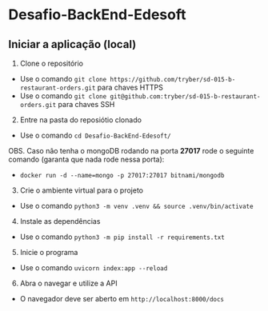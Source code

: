 # Desafio-BackEnd-Edesoft

## Iniciar a aplicação (local)

1. Clone o repositório

- Use o comando ```git clone https://github.com/tryber/sd-015-b-restaurant-orders.git``` para chaves HTTPS
- Use o comando ```git clone git@github.com:tryber/sd-015-b-restaurant-orders.git``` para chaves SSH

2. Entre na pasta do reposiótio clonado

- Use o comando ```cd Desafio-BackEnd-Edesoft/```

OBS. Caso não tenha o mongoDB rodando na porta <strong>27017</strong> rode o seguinte comando (garanta que nada rode nessa porta):

- ```docker run -d --name=mongo -p 27017:27017 bitnami/mongodb```

3. Crie o ambiente virtual para o projeto

- Use o comando ```python3 -m venv .venv && source .venv/bin/activate```

4. Instale as dependências

- Use o comando ```python3 -m pip install -r requirements.txt```

5. Inicie o programa

- Use o comando ```uvicorn index:app --reload```

6. Abra o navegar e utilize a API

- O navegador deve ser aberto em ```http://localhost:8000/docs```